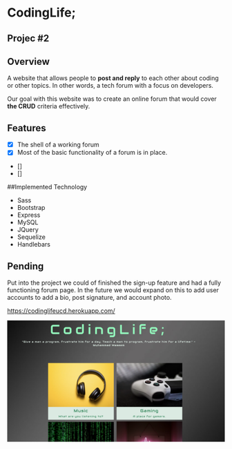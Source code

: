 <h1> CodingLife; </h1>

## Projec #2 

<h2> Overview </h2>

A website that allows people to **post and reply** to each other about coding or other topics. In other words, a tech forum with a focus on developers.

Our goal with this website was to create an online forum that would cover **the CRUD**
 criteria effectively.


## Features 

- [x] The shell of a working forum
- [x] Most of the basic functionality of a forum is in place.
- [] 
- [] 


##Implemented Technology

- Sass
- Bootstrap
- Express
- MySQL
- JQuery
- Sequelize
- Handlebars


<h2> Pending </h2>

Put into the project we could of finished the sign-up feature and had a fully functioning forum page.
In the future we would expand on this to add user accounts to add a bio, post signature, and account photo.

https://codinglifeucd.herokuapp.com/

![Image of Preview](public/img/preview.png/)


